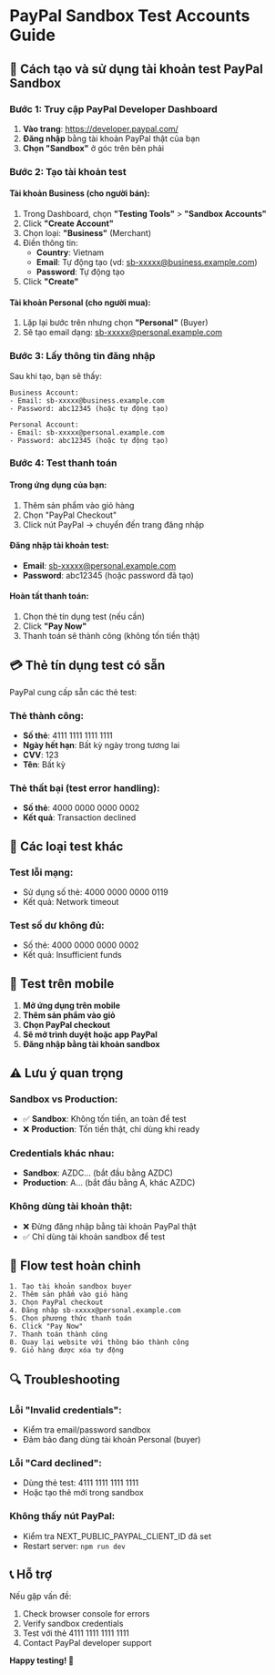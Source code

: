 # PayPal Sandbox Test Accounts Guide

## 🎯 Cách tạo và sử dụng tài khoản test PayPal Sandbox

### Bước 1: Truy cập PayPal Developer Dashboard

1. **Vào trang**: https://developer.paypal.com/
2. **Đăng nhập** bằng tài khoản PayPal thật của bạn
3. **Chọn "Sandbox"** ở góc trên bên phải

### Bước 2: Tạo tài khoản test

#### **Tài khoản Business (cho người bán):**
1. Trong Dashboard, chọn **"Testing Tools"** > **"Sandbox Accounts"**
2. Click **"Create Account"**
3. Chọn loại: **"Business"** (Merchant)
4. Điền thông tin:
   - **Country**: Vietnam
   - **Email**: Tự động tạo (vd: sb-xxxxx@business.example.com)
   - **Password**: Tự động tạo
5. Click **"Create"**

#### **Tài khoản Personal (cho người mua):**
1. Lặp lại bước trên nhưng chọn **"Personal"** (Buyer)
2. Sẽ tạo email dạng: sb-xxxxx@personal.example.com

### Bước 3: Lấy thông tin đăng nhập

Sau khi tạo, bạn sẽ thấy:
```
Business Account:
- Email: sb-xxxxx@business.example.com
- Password: abc12345 (hoặc tự động tạo)

Personal Account:
- Email: sb-xxxxx@personal.example.com
- Password: abc12345 (hoặc tự động tạo)
```

### Bước 4: Test thanh toán

#### **Trong ứng dụng của bạn:**
1. Thêm sản phẩm vào giỏ hàng
2. Chọn "PayPal Checkout"
3. Click nút PayPal → chuyển đến trang đăng nhập

#### **Đăng nhập tài khoản test:**
- **Email**: sb-xxxxx@personal.example.com
- **Password**: abc12345 (hoặc password đã tạo)

#### **Hoàn tất thanh toán:**
1. Chọn thẻ tín dụng test (nếu cần)
2. Click **"Pay Now"**
3. Thanh toán sẽ thành công (không tốn tiền thật)

## 💳 Thẻ tín dụng test có sẵn

PayPal cung cấp sẵn các thẻ test:

### **Thẻ thành công:**
- **Số thẻ**: 4111 1111 1111 1111
- **Ngày hết hạn**: Bất kỳ ngày trong tương lai
- **CVV**: 123
- **Tên**: Bất kỳ

### **Thẻ thất bại (test error handling):**
- **Số thẻ**: 4000 0000 0000 0002
- **Kết quả**: Transaction declined

## 🔧 Các loại test khác

### **Test lỗi mạng:**
- Sử dụng số thẻ: 4000 0000 0000 0119
- Kết quả: Network timeout

### **Test số dư không đủ:**
- Số thẻ: 4000 0000 0000 0002
- Kết quả: Insufficient funds

## 📱 Test trên mobile

1. **Mở ứng dụng trên mobile**
2. **Thêm sản phẩm vào giỏ**
3. **Chọn PayPal checkout**
4. **Sẽ mở trình duyệt hoặc app PayPal**
5. **Đăng nhập bằng tài khoản sandbox**

## ⚠️ Lưu ý quan trọng

### **Sandbox vs Production:**
- ✅ **Sandbox**: Không tốn tiền, an toàn để test
- ❌ **Production**: Tốn tiền thật, chỉ dùng khi ready

### **Credentials khác nhau:**
- **Sandbox**: AZDC... (bắt đầu bằng AZDC)
- **Production**: A... (bắt đầu bằng A, khác AZDC)

### **Không dùng tài khoản thật:**
- ❌ Đừng đăng nhập bằng tài khoản PayPal thật
- ✅ Chỉ dùng tài khoản sandbox để test

## 🎯 Flow test hoàn chỉnh

```
1. Tạo tài khoản sandbox buyer
2. Thêm sản phẩm vào giỏ hàng
3. Chọn PayPal checkout
4. Đăng nhập sb-xxxxx@personal.example.com
5. Chọn phương thức thanh toán
6. Click "Pay Now"
7. Thanh toán thành công
8. Quay lại website với thông báo thành công
9. Giỏ hàng được xóa tự động
```

## 🔍 Troubleshooting

### **Lỗi "Invalid credentials":**
- Kiểm tra email/password sandbox
- Đảm bảo đang dùng tài khoản Personal (buyer)

### **Lỗi "Card declined":**
- Dùng thẻ test: 4111 1111 1111 1111
- Hoặc tạo thẻ mới trong sandbox

### **Không thấy nút PayPal:**
- Kiểm tra NEXT_PUBLIC_PAYPAL_CLIENT_ID đã set
- Restart server: `npm run dev`

## 📞 Hỗ trợ

Nếu gặp vấn đề:
1. Check browser console for errors
2. Verify sandbox credentials
3. Test với thẻ 4111 1111 1111 1111
4. Contact PayPal developer support

**Happy testing! 🎉**
